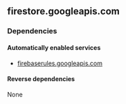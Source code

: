 ## firestore.googleapis.com

### Dependencies

#### Automatically enabled services

* [firebaserules.googleapis.com](../firebaserules.googleapis.com/)

#### Reverse dependencies

None
